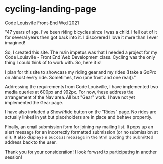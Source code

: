 # cycling-landing-page
Code Louisville Front-End Wed 2021

"47 years of age. I've been riding bicycles since I was a child.
I fell out of it for several years then got back into it. I discovered I love it more than I ever imagined!

So, I created this site. The main impetus was that I needed a project for my Code Louisville - Front End Web Development class.
Cycling was the only thing I could think of to work with. So, here it is!

I plan for this site to showcase my riding gear and my rides (I take a GoPro on almost every ride.
Sometimes, two (one front and one rear))."



Addressing the requirements from Code Louisville, I have implemented two media queries at 600px and 992px.
For now, these address the arrangement of the Nav area. All but "Gear" work.
I have not yet implemented the Gear page.

I have also included a Show/Hide button on the "Rides" page.
No rides are actually linked in yet but placeholders are in place and behave propertly.

Finally, an email submission form for joining my mailing list.
It pops up an alert message for an incorrectly formatted submission (or no submission at all).
It also displays a success message in the html quoting the submitted address back to the user.

Thank you for your consideration! I look forward to participating in another session!
